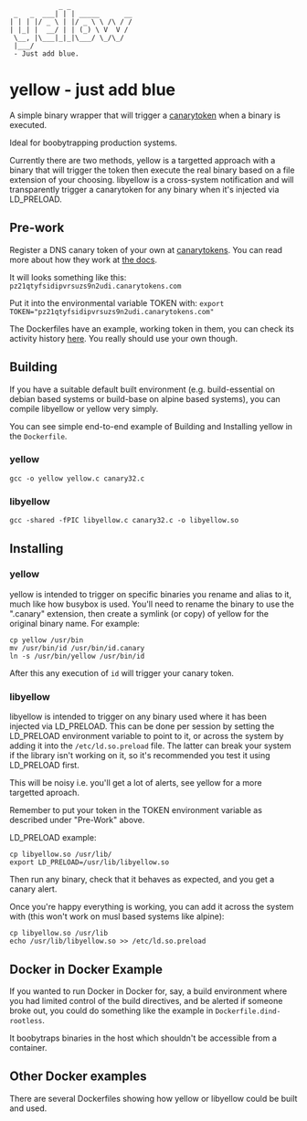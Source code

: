 ```
            _ _               
 _   _  ___| | | _____      __
| | | |/ _ \ | |/ _ \ \ /\ / /
| |_| |  __/ | | (_) \ V  V / 
 \__, |\___|_|_|\___/ \_/\_/  
 |___/               
 - Just add blue.
```

# yellow - just add blue

A simple binary wrapper that will trigger a [canarytoken](https://canarytokens.org/") when a binary is executed.

Ideal for boobytrapping production systems.

Currently there are two methods, yellow is a targetted approach with a binary that will trigger the token then execute the real binary based on a file extension of your choosing. libyellow is a cross-system notification and will transparently trigger a canarytoken for any binary when it's injected via LD_PRELOAD.

## Pre-work

Register a DNS canary token of your own at [canarytokens](https://canarytokens.org/"). You can read more about how they work at [the docs](https://docs.canarytokens.org/guide/dns-token.html).

It will looks something like this: `pz21qtyfsidipvrsuzs9n2udi.canarytokens.com`

Put it into the environmental variable TOKEN with:
`export TOKEN="pz21qtyfsidipvrsuzs9n2udi.canarytokens.com"`

The Dockerfiles have an example, working token in them, you can check its activity history [here](https://canarytokens.org/history?token=c28y9l4dw0drj62un0cm4rwz6&auth=4bdd0b79ce575d6b1e2d1c90aec5b5ad). You really should use your own though.
 
## Building

If you have a suitable default built environment (e.g. build-essential on debian based systems or build-base on alpine based systems), you can compile libyellow or yellow very simply.

You can see simple end-to-end example of Building and Installing yellow in the `Dockerfile`.

### yellow

`gcc -o yellow yellow.c canary32.c`

### libyellow

`gcc -shared -fPIC libyellow.c canary32.c -o libyellow.so`

## Installing

### yellow

yellow is intended to trigger on specific binaries you rename and alias to it, much like how busybox is used. You'll need to rename the binary to use the ".canary" extension, then create a symlink (or copy) of yellow for the original binary name. For example:

```
cp yellow /usr/bin
mv /usr/bin/id /usr/bin/id.canary
ln -s /usr/bin/yellow /usr/bin/id
```

After this any execution of `id` will trigger your canary token.

### libyellow

libyellow is intended to trigger on any binary used where it has been injected via LD_PRELOAD. This can be done per session by setting the LD_PRELOAD environment variable to point to it, or across the system by adding it into the `/etc/ld.so.preload` file. The latter can break your system if the library isn't working on it, so it's recommended you test it using LD_PRELOAD first.

This will be noisy i.e. you'll get a lot of alerts, see yellow for a more targetted aproach.

Remember to put your token in the TOKEN environment variable as described under "Pre-Work" above.

LD_PRELOAD example:
```
cp libyellow.so /usr/lib/
export LD_PRELOAD=/usr/lib/libyellow.so
```
Then run any binary, check that it behaves as expected, and you get a canary alert.

Once you're happy everything is working, you can add it across the system with (this won't work on musl based systems like alpine):
```
cp libyellow.so /usr/lib
echo /usr/lib/libyellow.so >> /etc/ld.so.preload
```

## Docker in Docker Example

If you wanted to run Docker in Docker for, say, a build environment where you had limited control of the build directives, and be alerted if someone broke out, you could do something like the example in `Dockerfile.dind-rootless`.

It boobytraps binaries in the host which shouldn't be accessible from a container.

## Other Docker examples

There are several Dockerfiles showing how yellow or libyellow could be built and used.
